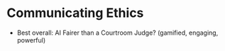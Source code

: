 # Communicating Ethics

- Best overall: AI Fairer than a Courtroom Judge? (gamified, engaging, powerful)
